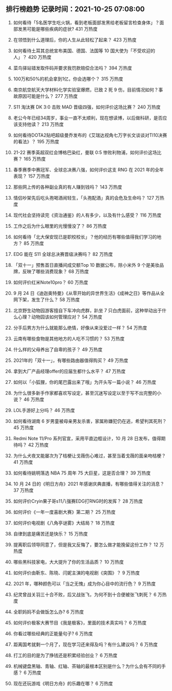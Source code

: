
## 排行榜趋势 记录时间：2021-10-25 07:08:00
  
  1. 如何看待「5名医学生吃火锅，看到老板面部发黑给老板留言检查身体」？面部发黑可能是哪些疾病的症状? 431 万热度
    
  2. 在领悟到什么道理后，你的人生从此轻松了起来？ 423 万热度
    
  3. 如何看待土耳其总统宣布美国、德国、法国等 10 国大使为「不受欢迎的人」？ 420 万热度
    
  4. 菜鸟驿站错发取件码并要求我罚款赔偿合法吗？ 394 万热度
    
  5. 100万和50%的机会拿到1亿，你会选哪个？ 315 万热度
    
  6. 南京航空航天大学材料化学实验室爆燃，已致 2 死 9 伤，目前情况如何？事故原因可能是什么？ 277 万热度
    
  7. S11 淘汰赛 DK 3:0 击败 MAD 晋级四强，如何评价这场比赛？ 240 万热度
    
  8. 老公今年已经34周岁，事业一直不太顺利，现在想读博，以后做科研，是否应该支持他读？ 213 万热度
    
  9. 如何看待DOTA2贴吧超级曼乔发布的《艾瑞达视角七万字长文谈谈对TI10决赛的看法》？ 195 万热度
    
  10. 21-22 赛季英超双红会博格巴染红，曼联 0:5 惨败利物浦，如何评价这场比赛？ 165 万热度
    
  11. 春季赛季中赛冠军、全球总决赛八强，如何评价这支 RNG 在 2021 年的全年表现？ 157 万热度
    
  12. 那些网上传的各种副业真的有人赚到钱吗？ 143 万热度
    
  13. 情侣吵架先后吃头孢喝酒闹轻生，「头孢配酒」真的会危及生命吗？ 127 万热度
    
  14. 现代社会坚持读完《资治通鉴》的人有多少，以及有什么感受？ 116 万热度
    
  15. 工作之后为什么眼里的光慢慢没了？ 86 万热度
    
  16. 如何看待「北大保安现已是职校校长」？他的经历有哪些值得我们学习的地方？ 85 万热度
    
  17. EDG 能在 S11 全球总决赛晋级决赛吗？ 82 万热度
    
  18. 「双十一」预售首日直播间成交额Top 10 数据公布，除小米外 9 个是美妆品牌，反映了哪些消费现象？ 68 万热度
    
  19. 如何评价红米Note10pro？ 60 万热度
    
  20. 9 月 24 日《迪迦奥特曼》《从零开始的异世界生活》《成神之日》等作品从全网下架，发生了什么？ 58 万热度
    
  21. 北京野生动物园游客擅自下车冲向虎群，趴坐 7 只白虎面前，这种举动出于什么心理？动物园该如何管理应对？ 54 万热度
    
  22. 分手后男方为什么就能那么绝情，好像从来没爱过一样？ 54 万热度
    
  23. 云南有哪些食物是其他地方的人吃不习惯的？ 53 万热度
    
  24. 什么样的父母养出了自卑的孩子？ 49 万热度
    
  25. 2021年的「双十一」，有哪些路由器值得购买？ 49 万热度
    
  26. 拿到大厂产品经理offer的应届生都什么水平？ 47 万热度
    
  27. 如何以「小狐狸，你的尾巴露出来了哦」为开头写一篇小说？ 46 万热度
    
  28. 为什么很多新手作家都喜欢写设定，甚至沉迷写设定以至于写不出完整的小说？ 46 万热度
    
  29. LOL手游好上分吗？ 46 万热度
    
  30. 如何看待湖南 6 岁男童被母亲男友杀害，家属称嫌犯仍在逃，希望判其死刑？ 45 万热度
    
  31. Redmi Note 11/Pro 系列官宣，采用平直边框设计，10 月 28 日发布，值得期待吗？ 42 万热度
    
  32. 为什么犬夜叉能屡次为了桔梗让戈薇伤心难过，甚至当着戈薇的面亲吻桔梗？ 41 万热度
    
  33. 如何看待姚明落选 NBA 75 周年 75 大巨星，这是否合理？ 39 万热度
    
  34. 10 月 24 日的《明日方舟》2021 年感谢庆典直播，有哪些值得关注的消息？ 37 万热度
    
  35. 如何评价Cryin果子哥s11八强赛EDG打RNG时的发挥？ 28 万热度
    
  36. 如何评价《一年一度喜剧大赛》第二期？ 25 万热度
    
  37. 如何评价电视剧《八角亭谜雾》大结局？ 18 万热度
    
  38. 自律到底是痛苦还是快乐？ 15 万热度
    
  39. 提离职后领导同意了，但是我又反悔了，要怎么做才能挽留这份工作？ 12 万热度
    
  40. 哪些黑科技家电，大大提升了你的生活品质？ 10 万热度
    
  41. 如何评价由靳东、陈晓、闫妮主演的电视剧《突围》？ 9 万热度
    
  42. 2021 年，哪种颜色可以「当之无愧」成为你心目中的流行色？ 9 万热度
    
  43. 纪灵曾战关羽三十合不败，后又战张飞，为何不到十合便被张飞刺死？ 6 万热度
    
  44. 全职妈妈不会做饭怎么办? 6 万热度
    
  45. 如何评价极客大赛节目《我是极客》，里面的技术真实吗？ 6 万热度
    
  46. 你看过哪些经典的正能量句子? 6 万热度
    
  47. 距离国考就剩一个月了，现在学习还来得及吗？有什么建议吗？ 6 万热度
    
  48. 打工的目的是为了挣钱还是积累经验创业？ 6 万热度
    
  49. 机械键盘黑轴、青轴、红轴、茶轴的最根本区别是什么？为什么会有不同的手感？ 6 万热度
    
  50. 现在还玩游戏《明日方舟》的乐趣在哪？ 6 万热度
    